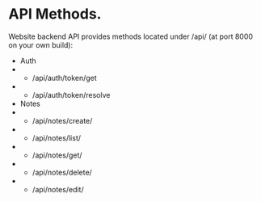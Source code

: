 # API Methods.
Website backend API provides methods located under /api/ (at port 8000 on your own build):
- Auth
- - /api/auth/token/get
- - /api/auth/token/resolve
- Notes
- - /api/notes/create/
- - /api/notes/list/
- - /api/notes/get/
- - /api/notes/delete/
- - /api/notes/edit/